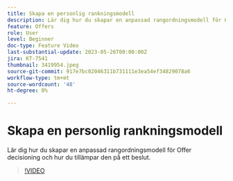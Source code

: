 ```yaml
---
title: Skapa en personlig rankningsmodell
description: Lär dig hur du skapar en anpassad rangordningsmodell för Offer decisioning och hur du tillämpar den på ett beslut.
feature: Offers
role: User
level: Beginner
doc-type: Feature Video
last-substantial-update: 2023-05-26T00:00:00Z
jira: KT-7541
thumbnail: 3419954.jpeg
source-git-commit: 917e7bc02046311b731111e3ea54ef34829078a6
workflow-type: tm+mt
source-wordcount: '48'
ht-degree: 0%

---
```



# Skapa en personlig rankningsmodell

Lär dig hur du skapar en anpassad rangordningsmodell för Offer decisioning och hur du tillämpar den på ett beslut.

>[!VIDEO](https://video.tv.adobe.com/v/3419954/?learn=on)
